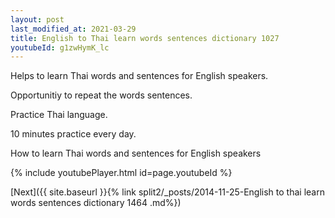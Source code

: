 ```yaml
---
layout: post
last_modified_at: 2021-03-29
title: English to Thai learn words sentences dictionary 1027 
youtubeId: g1zwHymK_lc
---
```

 
 
Helps to learn Thai words and sentences for English speakers.

Opportunitiy to repeat the words sentences. 

Practice Thai language. 
 
10 minutes practice every day. 
 
How to learn Thai words and sentences for English speakers 
 
{% include youtubePlayer.html id=page.youtubeId %}
 
 
[Next]({{ site.baseurl }}{% link  split2/_posts/2014-11-25-English to thai learn words sentences dictionary 1464 .md%})
 
